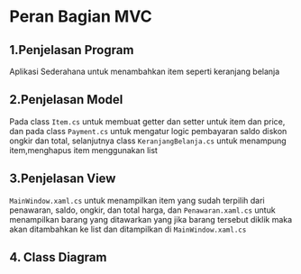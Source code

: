 # Peran Bagian MVC

## 1.Penjelasan Program
Aplikasi Sederahana untuk menambahkan item seperti keranjang belanja

## 2.Penjelasan Model
Pada class `Item.cs` untuk membuat getter dan setter untuk item dan price, 
dan pada class `Payment.cs` untuk mengatur logic pembayaran saldo diskon ongkir dan total, 
selanjutnya class `KeranjangBelanja.cs` untuk menampung item,menghapus item menggunakan list

## 3.Penjelasan View
`MainWindow.xaml.cs` untuk menampilkan item yang sudah terpilih dari penawaran, saldo, ongkir, dan total harga, 
dan `Penawaran.xaml.cs` untuk menampilkan barang yang ditawarkan yang 
jika barang tersebut diklik maka akan ditambahkan ke list dan ditampilkan di `MainWindow.xaml.cs`

## 4. Class Diagram

